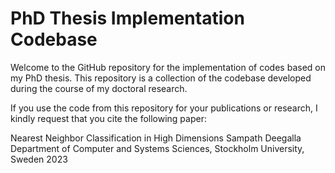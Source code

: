 # PhD Thesis Implementation Codebase
Welcome to the GitHub repository for the implementation of codes based on my PhD thesis. This repository is a collection of the codebase developed during the course of my doctoral research.

If you use the code from this repository for your publications or research, I kindly request that you cite the following paper:

Nearest Neighbor Classification in High Dimensions
Sampath Deegalla
Department of Computer and Systems Sciences, Stockholm University, Sweden
2023
